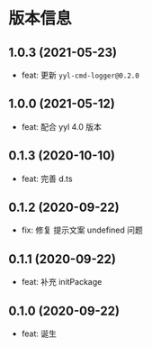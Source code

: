 # 版本信息
## 1.0.3 (2021-05-23)
* feat: 更新 `yyl-cmd-logger@0.2.0`
## 1.0.0 (2021-05-12)
* feat: 配合 yyl 4.0 版本
## 0.1.3 (2020-10-10)
* feat: 完善 d.ts
## 0.1.2 (2020-09-22)
* fix: 修复 提示文案 undefined 问题

## 0.1.1 (2020-09-22)
* feat: 补充 initPackage
## 0.1.0 (2020-09-22)
* feat: 诞生
